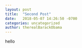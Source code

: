 ```yaml
---
layout: post
title:  "Second Post"
date:   2018-05-07 14:26:50 -0700
categories: uncategorized
author: therealBarackObama
---
```


hello
